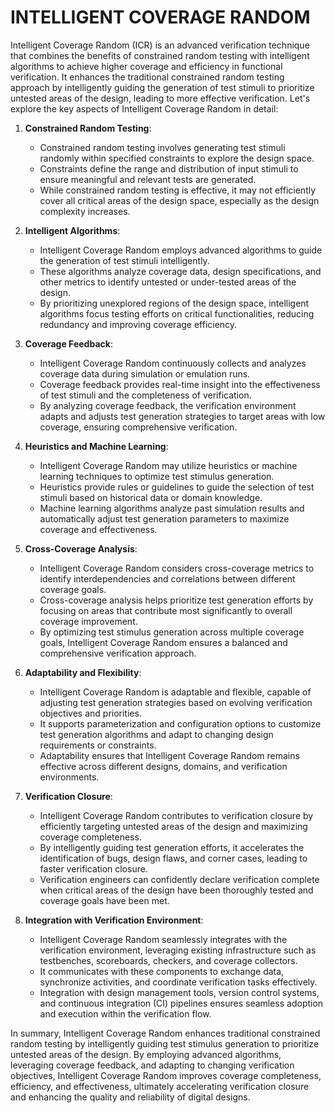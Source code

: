 # INTELLIGENT COVERAGE RANDOM

Intelligent Coverage Random (ICR) is an advanced verification technique that combines the benefits of constrained random testing with intelligent algorithms to achieve higher coverage and efficiency in functional verification. It enhances the traditional constrained random testing approach by intelligently guiding the generation of test stimuli to prioritize untested areas of the design, leading to more effective verification. Let's explore the key aspects of Intelligent Coverage Random in detail:

1. **Constrained Random Testing**:

   - Constrained random testing involves generating test stimuli randomly within specified constraints to explore the design space.
   - Constraints define the range and distribution of input stimuli to ensure meaningful and relevant tests are generated.
   - While constrained random testing is effective, it may not efficiently cover all critical areas of the design space, especially as the design complexity increases.

2. **Intelligent Algorithms**:

   - Intelligent Coverage Random employs advanced algorithms to guide the generation of test stimuli intelligently.
   - These algorithms analyze coverage data, design specifications, and other metrics to identify untested or under-tested areas of the design.
   - By prioritizing unexplored regions of the design space, intelligent algorithms focus testing efforts on critical functionalities, reducing redundancy and improving coverage efficiency.

3. **Coverage Feedback**:

   - Intelligent Coverage Random continuously collects and analyzes coverage data during simulation or emulation runs.
   - Coverage feedback provides real-time insight into the effectiveness of test stimuli and the completeness of verification.
   - By analyzing coverage feedback, the verification environment adapts and adjusts test generation strategies to target areas with low coverage, ensuring comprehensive verification.

4. **Heuristics and Machine Learning**:

   - Intelligent Coverage Random may utilize heuristics or machine learning techniques to optimize test stimulus generation.
   - Heuristics provide rules or guidelines to guide the selection of test stimuli based on historical data or domain knowledge.
   - Machine learning algorithms analyze past simulation results and automatically adjust test generation parameters to maximize coverage and effectiveness.

5. **Cross-Coverage Analysis**:

   - Intelligent Coverage Random considers cross-coverage metrics to identify interdependencies and correlations between different coverage goals.
   - Cross-coverage analysis helps prioritize test generation efforts by focusing on areas that contribute most significantly to overall coverage improvement.
   - By optimizing test stimulus generation across multiple coverage goals, Intelligent Coverage Random ensures a balanced and comprehensive verification approach.

6. **Adaptability and Flexibility**:

   - Intelligent Coverage Random is adaptable and flexible, capable of adjusting test generation strategies based on evolving verification objectives and priorities.
   - It supports parameterization and configuration options to customize test generation algorithms and adapt to changing design requirements or constraints.
   - Adaptability ensures that Intelligent Coverage Random remains effective across different designs, domains, and verification environments.

7. **Verification Closure**:

   - Intelligent Coverage Random contributes to verification closure by efficiently targeting untested areas of the design and maximizing coverage completeness.
   - By intelligently guiding test generation efforts, it accelerates the identification of bugs, design flaws, and corner cases, leading to faster verification closure.
   - Verification engineers can confidently declare verification complete when critical areas of the design have been thoroughly tested and coverage goals have been met.

8. **Integration with Verification Environment**:

   - Intelligent Coverage Random seamlessly integrates with the verification environment, leveraging existing infrastructure such as testbenches, scoreboards, checkers, and coverage collectors.
   - It communicates with these components to exchange data, synchronize activities, and coordinate verification tasks effectively.
   - Integration with design management tools, version control systems, and continuous integration (CI) pipelines ensures seamless adoption and execution within the verification flow.

In summary, Intelligent Coverage Random enhances traditional constrained random testing by intelligently guiding test stimulus generation to prioritize untested areas of the design. By employing advanced algorithms, leveraging coverage feedback, and adapting to changing verification objectives, Intelligent Coverage Random improves coverage completeness, efficiency, and effectiveness, ultimately accelerating verification closure and enhancing the quality and reliability of digital designs.

